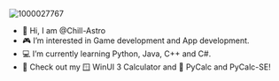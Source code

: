 ![1000027767](https://github.com/user-attachments/assets/ed4e2401-c192-4f93-97c3-4fadc19ef575)

- 👋 Hi, I am @Chill-Astro
- 🎮 I’m interested in Game development and App development.
- 💻 I’m currently learning Python, Java, C++ and C#.
- 💾 Check out my 🪟 WinUI 3 Calculator and 🐍 PyCalc and PyCalc-SE! 

<!---
Chill-Astro/Chill-Astro is a ✨ special ✨ repository because its `README.md` (this file) appears on your GitHub profile.
You can click the Preview link to take a look at your changes.
--->
